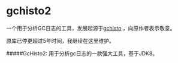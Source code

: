 # gchisto2
一个用于分析GC日志的工具，发展起源于[gchisto](https://github.com/wengyingjian/gchisto.git) ，向原作者表示敬意。

原库已停更超过5年时间，我继续在这里维护。

#####GcHisto2:
用于分析gc日志的一款强大工具，基于JDK8。 

